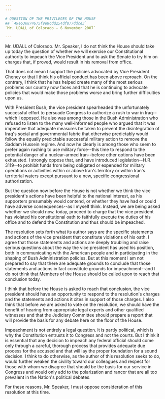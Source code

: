 ```yaml
---
---

# QUESTION OF THE PRIVILEGES OF THE HOUSE
## `49e630874675f9e8cdd254df877ddce3`
`Mr. UDALL of Colorado — 6 November 2007`

---
```



Mr. UDALL of Colorado. Mr. Speaker, I do not think the House should 
take up today the question of whether we will exercise our 
Constitutional authority to impeach the Vice President and to ask the 
Senate to try him on charges that, if proved, would result in his 
removal from office.

That does not mean I support the policies advocated by Vice President 
Cheney or that I think his official conduct has been above reproach. On 
the contrary, I think that he has helped create many of the most 
serious problems our country now faces and that he is continuing to 
advocate policies that would make those problems worse and bring 
further difficulties upon us.

With President Bush, the vice president spearheaded the unfortunately 
successful effort to persuade Congress to authorize a rush to war in 
Iraq--which I opposed. He also was among those in the Bush 
Administration who refused to listen to the many well-informed people 
who argued that it was imperative that adequate measures be taken to 
prevent the disintegration of Iraq's social and governmental fabric 
that otherwise predictably would follow the equally predictable 
successful military action to remove the Saddam Hussein regime. And now 
he clearly is among those who seem to prefer again rushing to use 
military force--this time to respond to the potential danger of a 
nuclear-armed Iran--before other options have been exhausted. I 
strongly oppose that, and have introduced legislation--H.R. 3119--to 
prohibit funds from being obligated or expended for military operations 
or activities within or above Iran's territory or within Iran's 
territorial waters except pursuant to a new, specific congressional 
authorization.



But the question now before the House is not whether we think the 
vice president's actions have been helpful to the national interest, as 
his supporters presumably would contend, or whether they have had or 
could have adverse consequences--as I myself think. Instead, we are 
being asked whether we should now, today, proceed to charge that the 
vice president has violated his constitutional oath to faithfully 
execute the duties of his office and to defend the Constitution and 
thus should be impeached.

The resolution sets forth what its author says are the specific 
statements and actions of the vice president that constitute violations 
of his oath. I agree that those statements and actions are deeply 
troubling and raise serious questions about the way the vice president 
has used his position, both in communicating with the American people 
and in participating in the shaping of Bush Administration policies. 
But at this moment I am not prepared to say that there are adequate 
grounds to conclude that those statements and actions in fact 
constitute grounds for impeachment--and I do not think that Members of 
the House should be called upon to reach that conclusion today.

I think that before the House is asked to reach that conclusion, the 
vice president should have an opportunity to respond to the 
resolution's charges and the statements and actions it cites in support 
of those charges. I also think that before we are asked to vote on the 
resolution, we should have the benefit of hearing from appropriate 
legal experts and other qualified witnesses and that the Judiciary 
Committee should prepare a report that will provide the basis for any 
debate here on the floor of the House.

Impeachment is not entirely a legal question. It is partly political, 
which is why the Constitution entrusts it to Congress and not the 
courts. But I think it is essential that any decision to impeach any 
federal official should come only through a careful, thorough process 
that provides adequate due process for the accused and that will lay 
the proper foundation for a sound decision. I think to do otherwise, as 
the author of this resolution seeks to do, would further weaken the 
civility toward our colleagues and respect for those with whom we 
disagree that should be the basis for our service in Congress and would 
only add to the polarization and rancor that are all too prevalent in 
the Nation's political debates.

For these reasons, Mr. Speaker, I must oppose consideration of this 
resolution at this time.